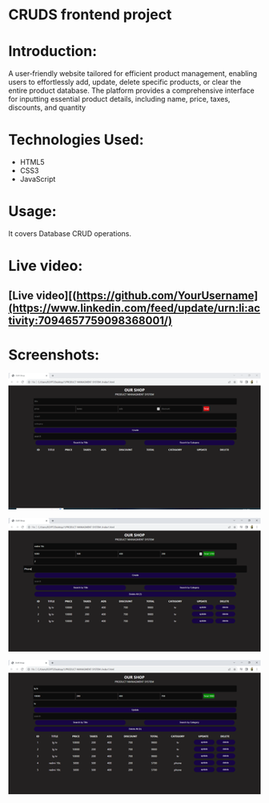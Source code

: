 # CRUDS frontend project
# Introduction:
 A user‑friendly website tailored for efficient product management, enabling users to effortlessly add, update, delete specific products, or clear the entire product database. The platform provides a comprehensive interface for inputting essential product details, including name, price,
taxes, discounts, and quantity
# Technologies Used:
- HTML5
- CSS3
- JavaScript

# Usage:

It covers Database CRUD operations.

# Live video:
## [Live video][(https://github.com/YourUsername](https://www.linkedin.com/feed/update/urn:li:activity:7094657759098368001/)

# Screenshots:
![Home page ](images/2.PNG)

![About Us  ](images/3.PNG)

![Services page ](images/4.PNG)


